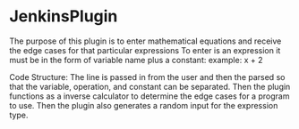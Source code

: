 # JenkinsPlugin
The purpose of this plugin is to enter mathematical equations and receive the edge cases for that particular expressions
To enter is an expression it must be in the form of variable name plus a constant: example: x + 2


Code Structure:
The line is passed in from the user and then the parsed so that the variable, operation, and constant can be separated. Then the plugin functions as a inverse calculator to determine the edge cases for a program to use. Then the plugin also generates a random input for the expression type. 
